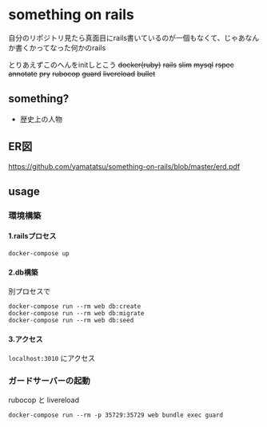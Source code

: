 # something on rails
自分のリポジトリ見たら真面目にrails書いているのが一個もなくて、じゃあなんか書くかってなった何かのrails

とりあえずこのへんをinitしとこう
~~docker(ruby)~~
~~rails~~
~~slim~~
~~mysql~~
~~rspec~~
~~annotate~~
~~pry~~
~~rubocop~~
~~guard~~
~~livereload~~
~~bullet~~

## something?
- 歴史上の人物

## ER図
https://github.com/yamatatsu/something-on-rails/blob/master/erd.pdf

## usage

### 環境構築

#### 1.railsプロセス
```
docker-compose up
```

#### 2.db構築
別プロセスで
```
docker-compose run --rm web db:create
docker-compose run --rm web db:migrate
docker-compose run --rm web db:seed
```

#### 3.アクセス
`localhost:3010` にアクセス

### ガードサーバーの起動
rubocop と livereload
```
docker-compose run --rm -p 35729:35729 web bundle exec guard
```
